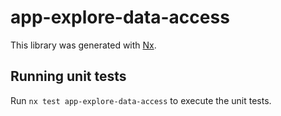 # app-explore-data-access

This library was generated with [Nx](https://nx.dev).

## Running unit tests

Run `nx test app-explore-data-access` to execute the unit tests.

